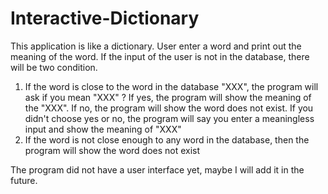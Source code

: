# Interactive-Dictionary

This application is like a dictionary.
User enter a word and print out the meaning of the word.
If the input of the user is not in the database, there will be two condition.
1. If the word is close to the word in the database "XXX", the program will ask if you mean "XXX" ? If yes, the program will show the meaning of the "XXX". If no, the program will show the word does not exist. If you didn't choose yes or no, the program will say you enter a meaningless input and show the meaning of "XXX"
2. If the word is not close enough to any word in the database, then the program will show the word does not exist

The program did not have a user interface yet, maybe I will add it in the future.
